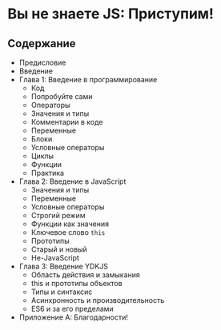 # Вы не знаете JS: Приступим!

## Содержание

* Предисловие
* Введение
* Глава 1: Введение в программирование
	* Код
	* Попробуйте сами
	* Операторы
	* Значения и типы
	* Комментарии в коде
	* Переменные
	* Блоки
	* Условные операторы
	* Циклы
	* Функции
	* Практика
* Глава 2: Введение в JavaScript
	* Значения и типы
	* Переменные
	* Условные операторы
	* Строгий режим
	* Функции как значения
	* Ключевое слово `this`
	* Прототипы
	* Старый и новый
	* Не-JavaScript
* Глава 3: Введение YDKJS
	* Область действия и замыкания
	* this и прототипы объектов
	* Типы и синтаксис
	* Асинхронность и производительность
	* ES6 и за его пределами
* Приложение А: Благодарности!
